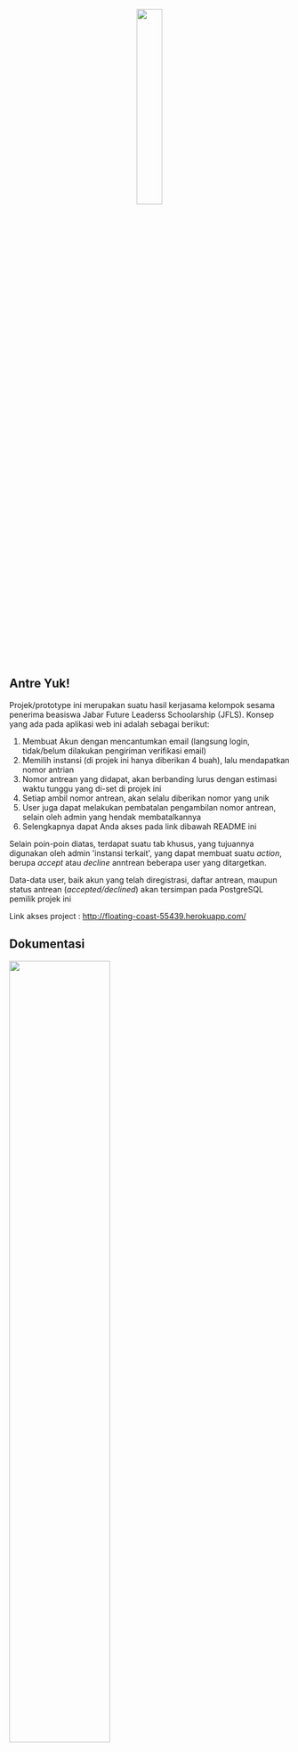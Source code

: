 <p align="center"><img src="https://finalprojecbot.herokuapp.com/content/13001765727712" width="30%" height="auto"></p>

## Antre Yuk!

Projek/prototype ini merupakan suatu hasil kerjasama kelompok sesama penerima beasiswa Jabar Future Leaderss Schoolarship (JFLS). Konsep yang ada pada aplikasi web ini adalah sebagai berikut:

<ol>
    <li>Membuat Akun dengan mencantumkan email (langsung login, tidak/belum dilakukan pengiriman verifikasi email)</li>
    <li>Memilih instansi (di projek ini hanya diberikan 4 buah), lalu mendapatkan nomor antrian</li>
    <li>Nomor antrean yang didapat, akan berbanding lurus dengan estimasi waktu tunggu yang di-set di projek ini</li>
    <li>Setiap ambil nomor antrean, akan selalu diberikan nomor yang unik</li>
    <li>User juga dapat melakukan pembatalan pengambilan nomor antrean, selain oleh admin yang hendak membatalkannya</li>
    <li>Selengkapnya dapat Anda akses pada link dibawah README ini</li>
</ol>

Selain poin-poin diatas, terdapat suatu tab khusus, yang tujuannya digunakan oleh admin 'instansi terkait', yang dapat membuat suatu <i>action</i>, berupa <i>accept</i> atau <i>decline</i> anntrean beberapa user yang ditargetkan.

Data-data user, baik akun yang telah diregistrasi, daftar antrean, maupun status antrean (<i>accepted/declined</i>) akan tersimpan pada PostgreSQL pemilik projek ini

Link akses project : http://floating-coast-55439.herokuapp.com/
## Dokumentasi

<span>
    <img src="https://finalprojecbot.herokuapp.com/content/13001826442944" width="60%" height="auto">
    <img src="https://finalprojecbot.herokuapp.com/content/13001843785811" width="60%" height="auto">
    <img src="https://finalprojecbot.herokuapp.com/content/13001857601523" width="60%" height="auto">
    <img src="https://finalprojecbot.herokuapp.com/content/13001864399743" width="60%" height="auto">
    <img src="https://finalprojecbot.herokuapp.com/content/13001870324064" width="60%" height="auto">
</span>

